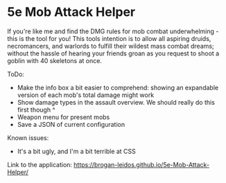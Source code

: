 # 5e Mob Attack Helper
If you're like me and find the DMG rules for mob combat underwhelming - this is the tool for you!
This tools intention is to allow all aspiring druids, necromancers, and warlords to fulfill their wildest mass combat dreams; without the hassle of hearing your friends groan as you request to shoot a goblin with 40 skeletons at once.

ToDo:
  - Make the info box a bit easier to comprehend: showing an expandable version of each mob's total damage might work
  - Show damage types in the assault overview. We should really do this first though ^
  - Weapon menu for present mobs
  - Save a JSON of current configuration

Known issues:
  - It's a bit ugly, and I'm a bit terrible at CSS



Link to the application:
https://brogan-leidos.github.io/5e-Mob-Attack-Helper/
